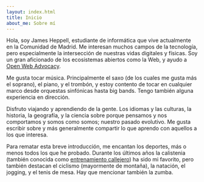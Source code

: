 ```yaml
---
layout: index.html
title: Inicio
about_me: Sobre mí
---
```

Hola, soy James Heppell, estudiante de informática que vive actualmente en la Comunidad de Madrid. Me interesan muchos campos de la tecnología, pero especialmente la intersección de nuestras vidas digitales y físicas. Soy un gran aficionado de los ecosistemas abiertos como la Web, y ayudo a [Open Web Advocacy](https://open-web-advocacy.org).

Me gusta tocar música. Principalmente el saxo (de los cuales me gusta más el soprano), el piano, y el trombón, y estoy contento de tocar en cualquier marco desde orquestas sinfónicas hasta big bands. Tengo también alguna experiencia en dirección.

Disfruto viajando y aprendiendo de la gente. Los idiomas y las culturas, la historia, la geografía, y la ciencia sobre porque pensamos y nos comportamos y somos como somos; nuestro pasado evolutivo. Me gusta escribir sobre y más generalmente compartir lo que aprendo con aquellos a los que interesa.

Para rematar esta breve introducción, me encantan los deportes, más o menos todos los que he probado. Durante los últimos años la calistenia (también conocida como [entrenamiento callejero](https://es.wikipedia.org/wiki/Entrenamiento_callejero)) ha sido mi favorito, pero también destacan el ciclismo (mayormente de montaña), la natación, el jogging, y el tenis de mesa. Hay que mencionar también la zumba.